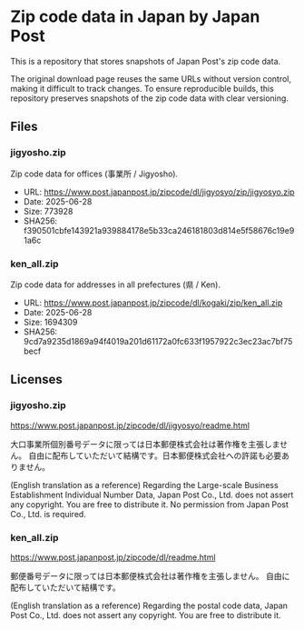 # Zip code data in Japan by Japan Post

This is a repository that stores snapshots of Japan Post's zip code data.

The original download page reuses the same URLs without version control,
making it difficult to track changes. To ensure reproducible builds,
this repository preserves snapshots of the zip code data with clear versioning.

## Files

### jigyosho.zip

Zip code data for offices (事業所 / Jigyosho).

*   URL: https://www.post.japanpost.jp/zipcode/dl/jigyosyo/zip/jigyosyo.zip
*   Date: 2025-06-28
*   Size: 773928
*   SHA256: f390501cbfe143921a939884178e5b33ca246181803d814e5f58676c19e91a6c

### ken_all.zip

Zip code data for addresses in all prefectures (県 / Ken).

*   URL: https://www.post.japanpost.jp/zipcode/dl/kogaki/zip/ken_all.zip
*   Date: 2025-06-28
*   Size: 1694309
*   SHA256: 9cd7a9235d1869a94f4019a201d61172a0fc633f1957922c3ec23ac7bf75becf

## Licenses

### jigyosho.zip

https://www.post.japanpost.jp/zipcode/dl/jigyosyo/readme.html

大口事業所個別番号データに限っては日本郵便株式会社は著作権を主張しません。
自由に配布していただいて結構です。日本郵便株式会社への許諾も必要ありません。

(English translation as a reference) Regarding the Large-scale Business
Establishment Individual Number Data, Japan Post Co., Ltd. does not assert any
copyright. You are free to distribute it. No permission from Japan Post Co.,
Ltd. is required.

### ken_all.zip

https://www.post.japanpost.jp/zipcode/dl/readme.html

郵便番号データに限っては日本郵便株式会社は著作権を主張しません。
自由に配布していただいて結構です。

(English translation as a reference) Regarding the postal code data, Japan Post
Co., Ltd. does not assert any copyright. You are free to distribute it.
